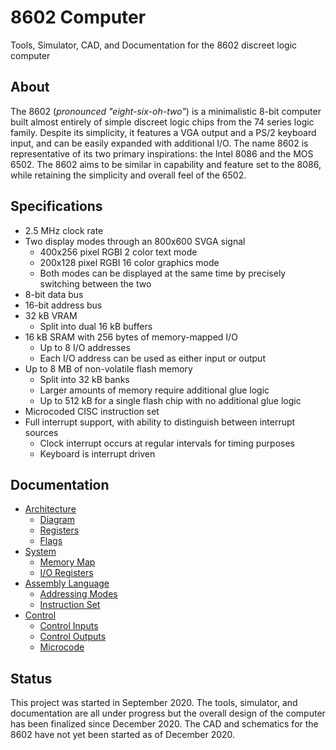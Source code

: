 # 8602 Computer
Tools, Simulator, CAD, and Documentation for the 8602 discreet logic computer

## About
The 8602 (_pronounced "eight-six-oh-two"_) is a minimalistic 8-bit computer built almost entirely of simple discreet logic chips from the 74 series logic family. Despite its simplicity, it features a VGA output and a PS/2 keyboard input, and can be easily expanded with additional I/O. The name 8602 is representative of its two primary inspirations: the Intel 8086 and the MOS 6502. The 8602 aims to be similar in capability and feature set to the 8086, while retaining the simplicity and overall feel of the 6502.

## Specifications
- 2.5 MHz clock rate
- Two display modes through an 800x600 SVGA signal
	- 400x256 pixel RGBI 2 color text mode
	- 200x128 pixel RGBI 16 color graphics mode
	- Both modes can be displayed at the same time by precisely switching between the two
- 8-bit data bus
- 16-bit address bus
- 32 kB VRAM
	- Split into dual 16 kB buffers
- 16 kB SRAM with 256 bytes of memory-mapped I/O
	- Up to 8 I/O addresses
	- Each I/O address can be used as either input or output
- Up to 8 MB of non-volatile flash memory
	- Split into 32 kB banks
	- Larger amounts of memory require additional glue logic
	- Up to 512 kB for a single flash chip with no additional glue logic
- Microcoded CISC instruction set
- Full interrupt support, with ability to distinguish between interrupt sources
	- Clock interrupt occurs at regular intervals for timing purposes
	- Keyboard is interrupt driven

## Documentation
- [Architecture](./docs/arch.md)
	- [Diagram](./docs/arch.md#diagram)
	- [Registers](./docs/arch.md#regs)
	- [Flags](./docs/arch.md#flags)
- [System](./docs/system.md)
	- [Memory Map](./docs/system.md#map)
	- [I/O Registers](./docs/system.md#io)
- [Assembly Language](./docs/assembly.md)
	- [Addressing Modes](./docs/assembly.md#modes)
	- [Instruction Set](./docs/assembly.md#set)
- [Control](./docs/control.md)
	- [Control Inputs](./docs/control.md#inputs)
	- [Control Outputs](./docs/control.md#outputs)
	- [Microcode](./docs/control.md#micro)

## Status
This project was started in September 2020. The tools, simulator, and documentation are all under progress but the overall design of the computer has been finalized since December 2020. The CAD and schematics for the 8602 have not yet been started as of December 2020.

